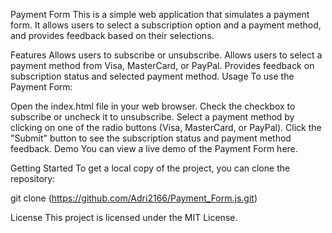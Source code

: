 Payment Form
This is a simple web application that simulates a payment form. It allows users to select a subscription option and a payment method, and provides feedback based on their selections.

Features
Allows users to subscribe or unsubscribe.
Allows users to select a payment method from Visa, MasterCard, or PayPal.
Provides feedback on subscription status and selected payment method.
Usage
To use the Payment Form:

Open the index.html file in your web browser.
Check the checkbox to subscribe or uncheck it to unsubscribe.
Select a payment method by clicking on one of the radio buttons (Visa, MasterCard, or PayPal).
Click the "Submit" button to see the subscription status and payment method feedback.
Demo
You can view a live demo of the Payment Form here.

Getting Started
To get a local copy of the project, you can clone the repository:


git clone (https://github.com/Adri2166/Payment_Form.js.git)


License
This project is licensed under the MIT License.
